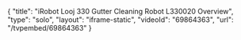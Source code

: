 {
    "title": "iRobot Looj 330 Gutter Cleaning Robot L330020 Overview",
    "type": "solo",
    "layout": "iframe-static",
    "videoId": "69864363",
    "url": "\/tvpembed\/69864363"
}